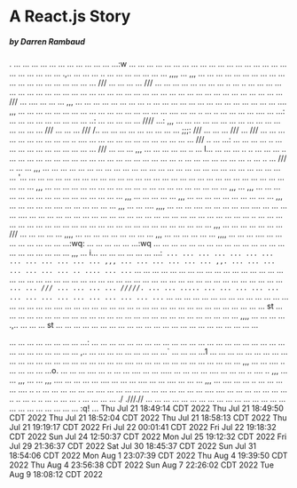 # A React.js Story
##### by Darren Rambaud

.
...
...
...
...
...
...
...
...
...
...
...
...:w
...
...
...
...
...
...
...
...
...
...
...
...
...
...
...
...
...
...
...
...
...
...
...
...
.,..
...
...
...
..
...
...
...
...
...
...
...
,,,,
...
,,,
...
...
...
...
...
...
...
...
...
...
...
...
...
...
...
...
...
...
...
...
///
...
...
...
...
///
...
...
...
...
...
...
...
...
..
...
..
...
...
...
...
...
...
...
...
...
...
...
...
...
...
...
...
...
...
...
...
...
...
...
...
...
...
...
...
...
...
...
...
...
...
...
///
...
....
...
...
...
,,,
...
...
...
...
...
...
...
...
..
...
...
...
...
...
...
...
...
...
...
...
...
...
...
....
,,,
...
...
...
...
...
...
...
...
...
...
...
...
...
...
...
...
...
....
...
...
..
...
..
...
...
...
...
....
...
...:
...
...
...
...
...
...
...
...
...
..:
...
...
...
...
...
////
...:
,,,
...
...
...
...
...
...
...
...
...
...
...
...
...
...
...
...
///
...
...
...
///
/..
...
...
...
...
...
...
...
...
...
;;;:
///
...
...
...
///
...
///
...
...
...
...
...
...
...
...
...
...
..
....
...
...
...
...
...
...
...
...
...
...
...
...
///
..
...
...:
...
...
...
...
..
...
...
...
...
...
...
...
...
...
...
...
///
...
...
...
,,,
...
...
...
...
...
..
...
l...
...
...
...
..
..
...
...
...
..
...
...
...
...
...
...
...
...
...
...
...
...
...
...
...
...
...
...
...
..
...
...
...
...
...
...
...
..
...
..
...
///
..
...
...
,,,
...
...
...
...
...
...
...
...
...
...
...
...
...
...
...
...
...
...
...
...
...
...
...
...
...
...
...
...
'...
...
...
...
...
...
...
...
...
...
...
...
...
...
...
...
...
...
...
...
...
...
...
...
...
...
...
...
...
...
...
...
...
,,,
...
...
...
...
...
...
...
...
...
...
...
..
...
...
...
...
...
...
...
...
...
,,,
...
,,,
...
...
...
...
...
...
...
...
...
...
...
...
...
...
...
...
,,,
...
...
...
...
...
,,,
...
...
...
...
...
...
...
...
...
...
,,,
...
...
...
...
...
....
...
...
...
...
...
...
,,,
...
...
....
,,,,
...
...
...
....
...
...
...
...
....
....
...
...
...
...
....
...
...
...
...
...
...
...
...
...
...
...
...
...
...
...
...
...
...
...
...
...
...
...
...
...
..
...
...
...
...
...
...
...
...
...
...
...
...
...
...
...
...
...
...
...
...
...
...
...
...
...
...
,,,
...
...
...
...
...
...
...
///
...
...
...
...
...
,,,,
...
...
...
...
...
...
...
...
...
,,,
...
...
...
...
...
...
,,,,
...
...
...
....
...
...
...
...
...
...
...
...
...:wq:
...
...
...
...
...
...:wq
...
...
...
...
...
...
...
...
...
...
...
...
...
...
...
...
...
...
...
...
...
...
,,,
...
i...
...
...
...
...
...
...
...:`
...
...
...
...
...
...
...
...
...
...
...
...
...
,,,
...
...
...
...
...
...
,,.
...
...
...
...
...
...
...
..
....
...
...`
...
...
...
...
...
...
...
...
...
...
...
...
...
...
...
...
...
...
...
...
...
...
...
...
...
...
...
...
...
...
...
...
...
...
...
...
...
...
...
...
...
...
...
...
...
...
...
...`
...
...
///
...
...
...
...
/////.
...
...
.....
...
...
...
...
...
...
...
...
...
...
...
...
...
...
...`
...
...
...
...
...
...
...
...
...
...
...
...
...
...
...
...
...
...
...
....
...
...
...
...
...
...
...
...
..
...
...
...
...
...
...
...
...
...
...
...
...
...
...
st
...
...
...
...
...
...
...
...
...
...
...
...
...
...
...
...
...
...
...
...
...
...
...
...
...
...
...
,,,,
...
...
...
...
.,..
...
...
...
st
...
...
...
...
...
...
...
...
...
...
...
...
...
...
...
...
...
...
...
...
...
...
...

...
...
...
...
...
...
...
...
...:
...
...
...
...
...
...
...
...
...
...
...
...
...
...
...
...
...
...
...
...
...
...
...
...
...
...
...
...
...
...
,..
...
...
...
...
...
...
...
...
...`
...
...
...
...1
...
...
...
...
...
...
...
...
...
...
...
...
...
...
...
...
...
...
...
...
...
...
....
...
...
...
...
...
...
...
...
...
...
...
...
,,,
...
...
....
..
...
...
...
...
...o.
...
...
...
....
...
..
...
...
....
...
...
.....
...
...
...
...
....
...
...
...
..
....
..
,,,
...
...
,,,
...
...
,,,
....
...
...
...
...
....
...
...
...
....
...
...
....
...
...
...
,,,
...
....
...
...
..
...
...
...
...
....
..
..
...
...
...
...
...
...
....
...
...
...
...
...
...
...
...
...
...
...
....
....
...
...
...
...
...
...
...
..
..
...
..
..
...
..
...
...
.
...
...
...
...
./
.///.//
...
...
...
...
...
...
...
...
...
...
...
...
...
...
...
...
...
...
...
...
...
...
...
...
:q!
...
Thu Jul 21 18:49:14 CDT 2022
Thu Jul 21 18:49:50 CDT 2022
Thu Jul 21 18:52:04 CDT 2022
Thu Jul 21 18:58:13 CDT 2022
Thu Jul 21 19:19:17 CDT 2022
Fri Jul 22 00:01:41 CDT 2022
Fri Jul 22 19:18:32 CDT 2022
Sun Jul 24 12:50:37 CDT 2022
Mon Jul 25 19:12:32 CDT 2022
Fri Jul 29 21:36:37 CDT 2022
Sat Jul 30 18:45:37 CDT 2022
Sun Jul 31 18:54:06 CDT 2022
Mon Aug  1 23:07:39 CDT 2022
Thu Aug  4 19:39:50 CDT 2022
Thu Aug  4 23:56:38 CDT 2022
Sun Aug  7 22:26:02 CDT 2022
Tue Aug  9 18:08:12 CDT 2022
